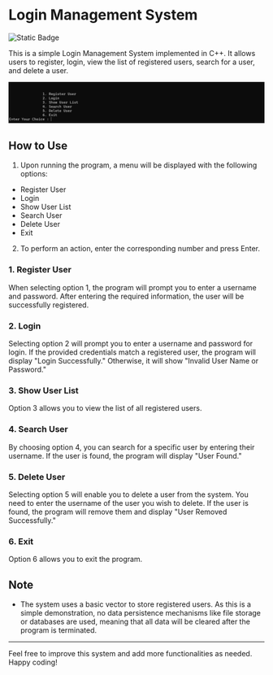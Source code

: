 # Login Management System

![Static Badge](https://img.shields.io/badge/C++-Solutions-blue.svg?style=flat&logo=c++)

This is a simple Login Management System implemented in C++. It allows users to register, login, view the list of registered users, search for a user, and delete a user.

![LG_PS](fon/lg_ps.png)

## How to Use

1. Upon running the program, a menu will be displayed with the following options:

- Register User
- Login
- Show User List
- Search User
- Delete User
- Exit

2. To perform an action, enter the corresponding number and press Enter.

### 1. Register User
When selecting option 1, the program will prompt you to enter a username and password. After entering the required information, the user will be successfully registered.

### 2. Login
Selecting option 2 will prompt you to enter a username and password for login. If the provided credentials match a registered user, the program will display "Login Successfully." Otherwise, it will show "Invalid User Name or Password."

### 3. Show User List
Option 3 allows you to view the list of all registered users.

### 4. Search User
By choosing option 4, you can search for a specific user by entering their username. If the user is found, the program will display "User Found."

### 5. Delete User
Selecting option 5 will enable you to delete a user from the system. You need to enter the username of the user you wish to delete. If the user is found, the program will remove them and display "User Removed Successfully."

### 6. Exit
Option 6 allows you to exit the program.

## Note
- The system uses a basic vector to store registered users. As this is a simple demonstration, no data persistence mechanisms like file storage or databases are used, meaning that all data will be cleared after the program is terminated.

---
Feel free to improve this system and add more functionalities as needed. Happy coding!
